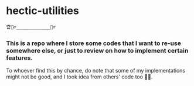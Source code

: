# hectic-utilities
`🏆🏃‍♂️_____________🏃‍♂️`
### This is a repo where I store some codes that I want to re-use somewhere else, or just to review on how to implement certain features.

To whoever find this by chance, do note that some of my implementations might not be good, and I took idea from others' code too 🤷‍♂️.

